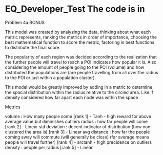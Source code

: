 # EQ_Developer_Test The code is in 

Problem 4a BONUS

This model was created by analyzing the data, thinking about what each metric represents, ranking the metrics in
order of importance, choosing the best mathematical function to score the metric, factoring in best functions to 
distribute the final score.

The popularity of each region was decided according to the realization that the further people will travel to reach
a POI indicates how popular it is. Also considering the amount of people going to the POI (volume) and how distributed
the populations are (are people travelling from all over the radius to the POI or just within a population cluster).

This model would be greatly improved by adding in a metric to determine the spacial distribution within the radius
relative to the circled area. Like if density considered how far apart each node was within the space


Metrics 

volume : How many people come [rank 1] - Tanh - high reward for above average value but diminishes outliers
radius : how far people will come [rank 2] - Linear 
std deviation : decent indicator of distribution (how non-clustered the area is) [rank 3] - Linear
avg distance : how far the people coming away will commute (will generally be close) (far average means people will travel further) [rank 4] - arctanh - high precidence on outliers 
density : people per radius [rank 5] - Linear



